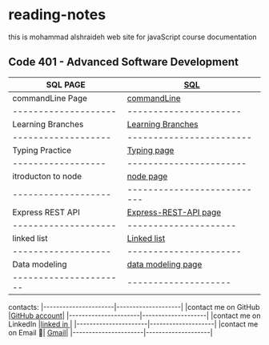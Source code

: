 # reading-notes

this is mohammad alshraideh web site for  javaScript course documentation  


## Code 401 - Advanced Software Development

   
|  SQL PAGE       |     [SQL](./sql.md)   |
|----------------------|--------------------|
|commandLine Page     | [commandLine](./commandLine.md)|
|--------------------|----------------------|
|Learning Branches  | [Learning Branches](./learningBranches.md)|
|-------------------|------------------------|
|Typing Practice  | [Typing page](TypingPractice.md)|
|------------------|-----------------------|
|itroducton to node |[node page](./node.md)|
|-------------------|---------------------------|
|Express REST API   |  [Express-REST-API page](Express-REST-API.md)|
|--------------------|---------------------|
|linked list       | [Linked list](linked-list.md)|
|-------------------|----------------------|
|Data modeling        | [data modeling page](DataModeling.md)|
|----------------------|--------------------|

contacts: 
|----------------------|--------------------|
|contact me on GitHub    |[GitHub account](https://github.com/mohammadsh96)|
|----------------------|--------------------|
|contact me on LinkedIn |[linked in ](https://www.linkedin.com/in/mohammad-alshraideh-67820b186/)|
|----------------------|--------------------| 
|contact me on Email  :email:|  [Gmail](mhmd.shrydh1996@gmail.com)|
|----------------------|--------------------|
